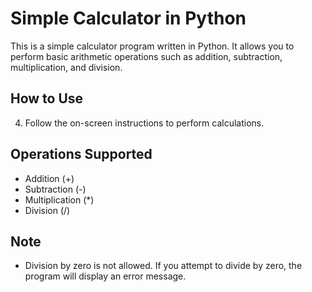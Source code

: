 
# Simple Calculator in Python
 
This is a simple calculator program written in Python. It allows you to perform basic arithmetic operations such as addition, subtraction, multiplication, and division.
 
## How to Use

4. Follow the on-screen instructions to perform calculations.
 
## Operations Supported
 
- Addition (+)
- Subtraction (-)
- Multiplication (*)
- Division (/)
 
## Note
 
- Division by zero is not allowed. If you attempt to divide by zero, the program will display an error message.
